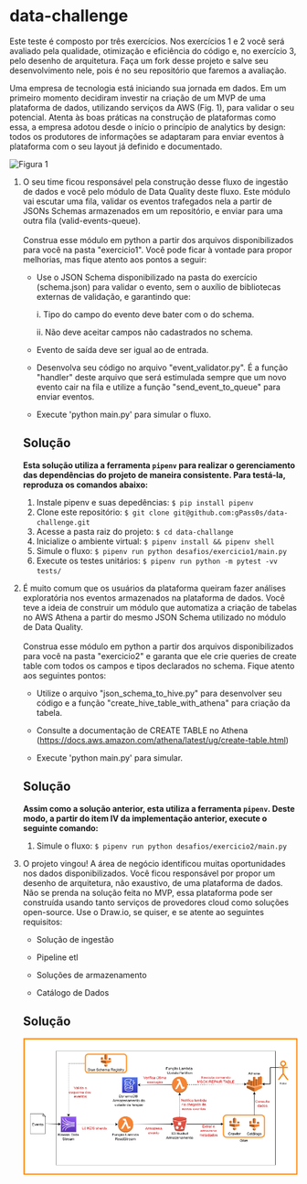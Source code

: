 # data-challenge

Este teste é composto por três exercícios. Nos exercícios 1 e 2 você
será avaliado pela qualidade, otimização e eficiência do código e, no
exercício 3, pelo desenho de arquitetura. Faça um fork desse projeto e
salve seu desenvolvimento nele, pois é no seu repositório que faremos
a avaliação.

Uma empresa de tecnologia está iniciando sua jornada em dados. Em um
primeiro momento decidiram investir na criação de um MVP de uma
plataforma de dados, utilizando serviços da AWS (Fig. 1), para validar o
seu potencial. Atenta às boas práticas na construção de plataformas como
essa, a empresa adotou desde o início o princípio de analytics by
design: todos os produtores de informações se adaptaram para enviar
eventos à plataforma com o seu layout já definido e documentado.

![Figura 1](img/mvp.png)


1.  O seu time ficou responsável pela construção desse fluxo de ingestão
    de dados e você pelo módulo de Data Quality deste fluxo. Este módulo
    vai escutar uma fila, validar os eventos trafegados nela a partir de
    JSONs Schemas armazenados em um repositório, e enviar para uma outra
    fila (valid-events-queue).\
    \
    Construa esse módulo em python a partir dos arquivos
    disponibilizados para você na pasta "exercicio1". Você pode ficar à
    vontade para propor melhorias, mas fique atento aos pontos a seguir:

    -   Use o JSON Schema disponibilizado na pasta do exercício
        (schema.json) para validar o evento, sem o auxílio de
        bibliotecas externas de validação, e garantindo que:

        i.  Tipo do campo do evento deve bater com o do schema.

        ii. Não deve aceitar campos não cadastrados no schema.

    -   Evento de saída deve ser igual ao de entrada.

    -   Desenvolva seu código no arquivo "event_validator.py". É a
        função "handler" deste arquivo que será estimulada sempre que um
        novo evento cair na fila e utilize a função
        "send_event_to_queue" para enviar eventos.

    -   Execute \'python main.py\' para simular o fluxo.

    ## Solução

    **Esta solução utiliza a ferramenta `pipenv` para realizar o gerenciamento das 
    dependências do projeto de maneira consistente. Para testá-la, 
    reproduza os comandos abaixo:**

    1. Instale pipenv e suas depedências: `$ pip install pipenv`
    2. Clone este repositório: `$ git clone git@github.com:gPass0s/data-challenge.git`
    3. Acesse a pasta raiz do projeto: `$ cd data-challange`
    4. Inicialize o ambiente virtual: `$ pipenv install && pipenv shell`
    5. Simule o fluxo: `$ pipenv run python desafios/exercicio1/main.py`
    6. Execute os testes unitários: `$ pipenv run python -m pytest -vv tests/`


2.  É muito comum que os usuários da plataforma queiram fazer análises
    exploratória nos eventos armazenados na plataforma de dados. Você
    teve a ideia de construir um módulo que automatiza a criação de
    tabelas no AWS Athena a partir do mesmo JSON Schema utilizado no
    módulo de Data Quality.\
    \
    Construa esse módulo em python a partir dos arquivos
    disponibilizados para você na pasta "exercicio2" e garanta que ele
    crie queries de create table com todos os campos e tipos declarados
    no schema. Fique atento aos seguintes pontos:

    -   Utilize o arquivo "json_schema_to_hive.py" para desenvolver seu
        código e a função "create_hive_table_with_athena" para criação
        da tabela.

    -   Consulte a documentação de CREATE TABLE no Athena
        (<https://docs.aws.amazon.com/athena/latest/ug/create-table.html>)

    -   Execute \'python main.py\' para simular.

    ## Solução

    **Assim como a solução anterior, esta utiliza a ferramenta `pipenv`. Deste
    modo, a partir do item IV da implementação anterior, execute o seguinte comando:**

    1. Simule o fluxo: `$ pipenv run python desafios/exercicio2/main.py`

3.  O projeto vingou! A área de negócio identificou muitas oportunidades
    nos dados disponibilizados. Você ficou responsável por propor um
    desenho de arquitetura, não exaustivo, de uma plataforma de dados.
    Não se prenda na solução feita no MVP, essa plataforma pode ser
    construída usando tanto serviços de provedores cloud como soluções
    open-source. Use o Draw.io, se quiser, e se atente ao seguintes
    requisitos:

    -   Solução de ingestão

    -   Pipeline etl

    -   Soluções de armazenamento

    -   Catálogo de Dados

    ## Solução

    ![Figura 1](img/solution.png)
